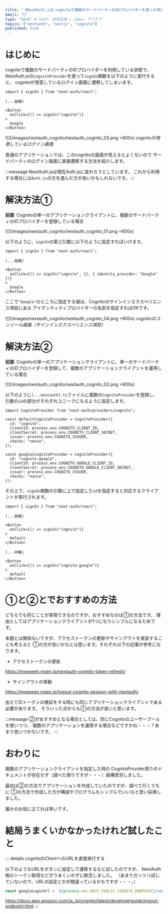 ```yaml
---
title: "【NextAuth.js】cognitoで複数のサードパーティのIDプロバイダーを使った時に直接ソーシャルログインの画面に遷移する"
emoji: "🤖"
type: "tech" # tech: 技術記事 / idea: アイデア
topics: ["nextauth", "nextjs", "cognito"]
published: true
---
```


# はじめに

cognitoで複数のサードパーティのIDプロバイダーを利用している状態で、
NextAuth.jsの`CognitoProvider`を使って`signIn`関数を以下のように実行すると、
cognitoが用意しているログイン画面に遷移してしまいます。

```typescript: somefile.tsx
import { signIn } from "next-auth/react";

(...省略)

<Button
  onClick={() => signIn("cognito")}
>
  Google
</Button>
```

![](/images/nextauth_cognito/nextauth_cognito_03.png =600x)
*cognitoが用意しているログイン画面*

普通のアプリケーションでは、このcognitoの画面が見えるとよくないので
サードパーティのログイン画面に直接遷移する方法を紹介します。

:::message
NextAuth.jsは現在Auth.jsに変わろうとしています。
これから利用する場合には`Auth.js`の方を選んだ方が良いかもしれないです。
:::

# 解決方法①

**前提**: Cognitoの単一のアプリケーションクライアントに、複数のサードパーティのIDプロバイダーを登録している場合

![](/images/nextauth_cognito/nextauth_cognito_01.png =600x)


以下のように、`signIn`の第三引数に以下のように設定すればいけます。

```typescript: somefile.tsx
import { signIn } from "next-auth/react";

(...省略)

<Button
  onClick={() => signIn("cognito", {}, { identity_provider: "Google" })}
>
  Google
</Button>
```

ここで`"Google"`のところに指定する値は、Cognitoのサインインエクスペリエンス項目にある
アイデンティティプロバイダーの名前を指定すればOKです。

![](/images/nextauth_cognito/nextauth_cognito_04.png =600x)
*cognitoのコンソール画面（サインインエクスペリエンス項目）*

# 解決方法②

**前提**: Cognitoの単一のアプリケーションクライアントに、単一のサードパーティのIDプロバイダーを登録して、複数のアプリケーションクライアントを運用している場合

![](/images/nextauth_cognito/nextauth_cognito_02.png =600x)


以下のように`[...nextauth].ts`ファイルに複数の`CognitoProvider`を登録し、
引数の`id`の部分がそれぞれユニークになるように設定します。

```typescript: /pages/api/auth/[...nextauth].ts
import CognitoProvider from "next-auth/providers/cognito";

const defaultCognitoProvider = CognitoProvider({
  id: "cognito",
  clientId: process.env.COGNITO_CLIENT_ID,
  clientSecret: process.env.COGNITO_CLIENT_SECRET,
  issuer: process.env.COGNITO_ISSUER,
  checks: "nonce",
});

const googleCcognitoProvider = CognitoProvider({
  id: "cognito-google",
  clientId: process.env.COGNITO_GOOGLE_CLIENT_ID,
  clientSecret: process.env.COGNITO_GOOGLE_CLIENT_SECRET,
  issuer: process.env.COGNITO_ISSUER,
  checks: "nonce",
});

```

その上で、`signIn`関数の引数に上で設定した`id`を指定すると対応するクライアントが実行されます。

```typescript: somefile.tsx
import { signIn } from "next-auth/react";

(...省略)

<Button
  onClick={() => signIn("cognito")}
>
  default
</Button>

(...中略)

<Button
  onClick={() => signIn("cognito-google")}
>
  default
</Button>
```


# ①と②とでおすすめの方法

どちらでも同じことが実現できるのですが、おすすめなのは①の方法です。
理由としてはアプリケーションクライアントが1つになりシンプルになるためです。

本題とは関係ないですが、アクセストークンの更新やサインアウトを実装することも考えると
①の方が良いかなとは思います。それぞれ以下の記事が参考になります。

- アクセストークンの更新

https://mseeeen.msen.jp/nextauth-cognito-token-refresh/

- サインアウトの挙動

https://mseeeen.msen.jp/logout-cognito-session-with-nextauth/

加えてIDトークンの検証をする時にも同じアプリケーションクライアントである必要があります。
そういった点からも①の方法が良いと思います。


:::message
②がおすすめとなる場合としては、同じCognitoのユーザープールを使いつつ、
複数のアプリケーションを運用する場合などですかね・・・？あまり思いつかないです。
:::

# おわりに

複数のアプリケーションクライアントを指定した時の
CognitoProvider周りのドキュメントが存在せず（調べた限りですが・・・）結構苦労しました。

最初は②の方法でアプリケーションを作成していたのですが、調べて行くうちに
①の方法で作成した方が構成やプログラムもシンプルでいいなと思い採用しました。

誰かのお役に立てれば幸いです。


# 結局うまくいかなかったけれど試したこと

::: details cognitoのClientへのURLを直接実行する

以下のようなURLをボタンに設定して遷移するなど試したのですが、
NextAuth側のトークン取得などがうまくいかずに断念しました。
（あまりガッツリ試していないので、URLの設定とかが間違っているかもですが・・・。）

```typescript
const googleLoginUrl = `${process.env.NEXT_PUBLIC_COGNITO_ENDPOINT}/oauth2/authorize?identity_provider=Google&redirect_uri=${host}/api/auth/callback/cognito&response_type=CODE&client_id=${clientId}&scope=${scope}`;
```

https://docs.aws.amazon.com/ja_jp/cognito/latest/developerguide/logout-endpoint.html
:::